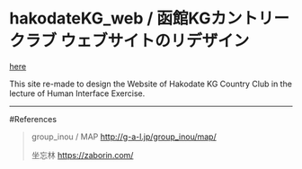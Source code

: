 # hakodateKG_web / 函館KGカントリークラブ ウェブサイトのリデザイン

[here](https://og09tk.github.io/hakodateKG_web)

This site re-made to design the Website of Hakodate KG Country Club in the lecture of Human Interface Exercise.

***

#References
>group_inou / MAP
>http://g-a-l.jp/group_inou/map/
>
>坐忘林
>https://zaborin.com/
